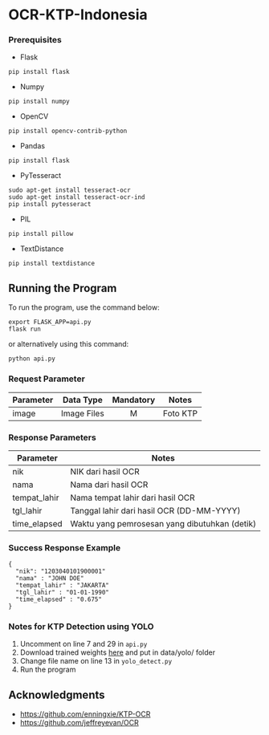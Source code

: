 # OCR-KTP-Indonesia

### Prerequisites
* Flask
```
pip install flask
```
* Numpy
```
pip install numpy
```
* OpenCV
```
pip install opencv-contrib-python
```
* Pandas
```
pip install flask
```
* PyTesseract
```
sudo apt-get install tesseract-ocr
sudo apt-get install tesseract-ocr-ind
pip install pytesseract
```
* PIL
```
pip install pillow
```
* TextDistance
```
pip install textdistance
```

## Running the Program
To run the program, use the command below:
```
export FLASK_APP=api.py
flask run
```
or alternatively using this command:
```
python api.py
```

### Request Parameter
Parameter | Data Type | Mandatory | Notes
--- | --- | :---: | ---
image | Image Files | M | Foto KTP

### Response Parameters

Parameter | Notes
--- | ---
nik | NIK dari hasil OCR
nama | Nama dari hasil OCR
tempat_lahir | Nama tempat lahir dari hasil OCR
tgl_lahir | Tanggal lahir dari hasil OCR (DD-MM-YYYY)
time_elapsed | Waktu yang pemrosesan yang dibutuhkan (detik)

### Success Response Example
```
{
  "nik": "1203040101900001"
  "nama" : "JOHN DOE"
  "tempat_lahir" : "JAKARTA"
  "tgl_lahir" : "01-01-1990"
  "time_elapsed" : "0.675"
}
```

### Notes for KTP Detection using YOLO
1. Uncomment on line 7 and 29 in ```api.py```
2. Download trained weights [here](https://drive.google.com/open?id=1acjcOcTCHUjBg-1CVvoFD59nUp9vfeDL) and put in data/yolo/ folder
3. Change file name on line 13 in ```yolo_detect.py```
4. Run the program

## Acknowledgments
* https://github.com/enningxie/KTP-OCR
* https://github.com/jeffreyevan/OCR
